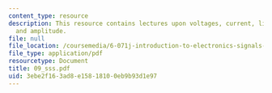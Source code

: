 ```yaml
---
content_type: resource
description: This resource contains lectures upon voltages, current, linear circuit
  and amplitude.
file: null
file_location: /coursemedia/6-071j-introduction-to-electronics-signals-and-measurement-spring-2006/3ebe2f163ad8e15818100eb9b93d1e97_09_sss.pdf
file_type: application/pdf
resourcetype: Document
title: 09_sss.pdf
uid: 3ebe2f16-3ad8-e158-1810-0eb9b93d1e97
---
```


